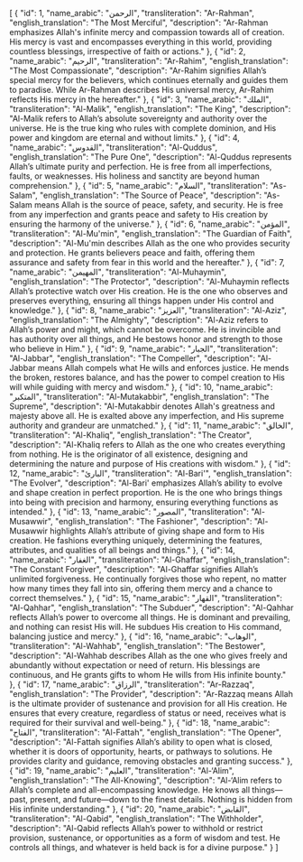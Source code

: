 [
  {
    "id": 1,
    "name_arabic": "الرحمن",
    "transliteration": "Ar-Rahman",
    "english_translation": "The Most Merciful",
    "description": "Ar-Rahman emphasizes Allah's infinite mercy and compassion towards all of creation. His mercy is vast and encompasses everything in this world, providing countless blessings, irrespective of faith or actions."
  },
  {
    "id": 2,
    "name_arabic": "الرحيم",
    "transliteration": "Ar-Rahim",
    "english_translation": "The Most Compassionate",
    "description": "Ar-Rahim signifies Allah’s special mercy for the believers, which continues eternally and guides them to paradise. While Ar-Rahman describes His universal mercy, Ar-Rahim reflects His mercy in the hereafter."
  },
  {
    "id": 3,
    "name_arabic": "الملك",
    "transliteration": "Al-Malik",
    "english_translation": "The King",
    "description": "Al-Malik refers to Allah’s absolute sovereignty and authority over the universe. He is the true king who rules with complete dominion, and His power and kingdom are eternal and without limits."
  },
  {
    "id": 4,
    "name_arabic": "القدوس",
    "transliteration": "Al-Quddus",
    "english_translation": "The Pure One",
    "description": "Al-Quddus represents Allah’s ultimate purity and perfection. He is free from all imperfections, faults, or weaknesses. His holiness and sanctity are beyond human comprehension."
  },
  {
    "id": 5,
    "name_arabic": "السلام",
    "transliteration": "As-Salam",
    "english_translation": "The Source of Peace",
    "description": "As-Salam means Allah is the source of peace, safety, and security. He is free from any imperfection and grants peace and safety to His creation by ensuring the harmony of the universe."
  },
  {
    "id": 6,
    "name_arabic": "المؤمن",
    "transliteration": "Al-Mu'min",
    "english_translation": "The Guardian of Faith",
    "description": "Al-Mu'min describes Allah as the one who provides security and protection. He grants believers peace and faith, offering them assurance and safety from fear in this world and the hereafter."
  },
  {
    "id": 7,
    "name_arabic": "المهيمن",
    "transliteration": "Al-Muhaymin",
    "english_translation": "The Protector",
    "description": "Al-Muhaymin reflects Allah’s protective watch over His creation. He is the one who observes and preserves everything, ensuring all things happen under His control and knowledge."
  },
  {
    "id": 8,
    "name_arabic": "العزيز",
    "transliteration": "Al-Aziz",
    "english_translation": "The Almighty",
    "description": "Al-Aziz refers to Allah’s power and might, which cannot be overcome. He is invincible and has authority over all things, and He bestows honor and strength to those who believe in Him."
  },
  {
    "id": 9,
    "name_arabic": "الجبار",
    "transliteration": "Al-Jabbar",
    "english_translation": "The Compeller",
    "description": "Al-Jabbar means Allah compels what He wills and enforces justice. He mends the broken, restores balance, and has the power to compel creation to His will while guiding with mercy and wisdom."
  },
  {
    "id": 10,
    "name_arabic": "المتكبر",
    "transliteration": "Al-Mutakabbir",
    "english_translation": "The Supreme",
    "description": "Al-Mutakabbir denotes Allah's greatness and majesty above all. He is exalted above any imperfection, and His supreme authority and grandeur are unmatched."
  },
  {
    "id": 11,
    "name_arabic": "الخالق",
    "transliteration": "Al-Khaliq",
    "english_translation": "The Creator",
    "description": "Al-Khaliq refers to Allah as the one who creates everything from nothing. He is the originator of all existence, designing and determining the nature and purpose of His creations with wisdom."
  },
  {
    "id": 12,
    "name_arabic": "البارئ",
    "transliteration": "Al-Bari'",
    "english_translation": "The Evolver",
    "description": "Al-Bari' emphasizes Allah’s ability to evolve and shape creation in perfect proportion. He is the one who brings things into being with precision and harmony, ensuring everything functions as intended."
  },
  {
    "id": 13,
    "name_arabic": "المصور",
    "transliteration": "Al-Musawwir",
    "english_translation": "The Fashioner",
    "description": "Al-Musawwir highlights Allah’s attribute of giving shape and form to His creation. He fashions everything uniquely, determining the features, attributes, and qualities of all beings and things."
  },
  {
    "id": 14,
    "name_arabic": "الغفار",
    "transliteration": "Al-Ghaffar",
    "english_translation": "The Constant Forgiver",
    "description": "Al-Ghaffar signifies Allah’s unlimited forgiveness. He continually forgives those who repent, no matter how many times they fall into sin, offering them mercy and a chance to correct themselves."
  },
  {
    "id": 15,
    "name_arabic": "القهار",
    "transliteration": "Al-Qahhar",
    "english_translation": "The Subduer",
    "description": "Al-Qahhar reflects Allah’s power to overcome all things. He is dominant and prevailing, and nothing can resist His will. He subdues His creation to His command, balancing justice and mercy."
  },
  {
    "id": 16,
    "name_arabic": "الوهاب",
    "transliteration": "Al-Wahhab",
    "english_translation": "The Bestower",
    "description": "Al-Wahhab describes Allah as the one who gives freely and abundantly without expectation or need of return. His blessings are continuous, and He grants gifts to whom He wills from His infinite bounty."
  },
  {
    "id": 17,
    "name_arabic": "الرزاق",
    "transliteration": "Ar-Razzaq",
    "english_translation": "The Provider",
    "description": "Ar-Razzaq means Allah is the ultimate provider of sustenance and provision for all His creation. He ensures that every creature, regardless of status or need, receives what is required for their survival and well-being."
  },
  {
    "id": 18,
    "name_arabic": "الفتاح",
    "transliteration": "Al-Fattah",
    "english_translation": "The Opener",
    "description": "Al-Fattah signifies Allah’s ability to open what is closed, whether it is doors of opportunity, hearts, or pathways to solutions. He provides clarity and guidance, removing obstacles and granting success."
  },
  {
    "id": 19,
    "name_arabic": "العليم",
    "transliteration": "Al-‘Alim",
    "english_translation": "The All-Knowing",
    "description": "Al-‘Alim refers to Allah’s complete and all-encompassing knowledge. He knows all things—past, present, and future—down to the finest details. Nothing is hidden from His infinite understanding."
  },
  {
    "id": 20,
    "name_arabic": "القابض",
    "transliteration": "Al-Qabid",
    "english_translation": "The Withholder",
    "description": "Al-Qabid reflects Allah’s power to withhold or restrict provision, sustenance, or opportunities as a form of wisdom and test. He controls all things, and whatever is held back is for a divine purpose."
  }
]
